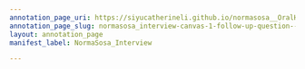 ```yaml
---
annotation_page_uri: https://siyucatherineli.github.io/normasosa__OralHistory/annotations/normasosa_interview-canvas-1-follow-up-question--asking-sosa-about-the-two-puran-reporters-working-at--pacino--.json
annotation_page_slug: normasosa_interview-canvas-1-follow-up-question--asking-sosa-about-the-two-puran-reporters-working-at--pacino--
layout: annotation_page
manifest_label: NormaSosa_Interview

---
```


